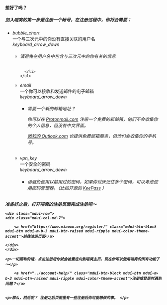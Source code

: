 
<h4> 想好了吗？</h4>

<h5>加入喵窝的第一步是注册一个帐号，在注册过程中，你将会需要：</h5>
   </div>
		    
                

   <div class="mdui-row">
	   <div class="mdui-col-md-7 mdui-col-xs-12">

<ul class="mdui-list" mdui-collapse="{accordion: true}">
  <li class="mdui-collapse-item mdui-collapse-item-open">
    <div class="mdui-collapse-item-header mdui-list-item mdui-ripple">
      <i class="mdui-list-item-icon mdui-icon material-icons">bubble_chart</i>
      <div class="mdui-list-item-content">一个与三次元中的你没有直接关联的用户名</div>
      <i class="mdui-collapse-item-arrow mdui-icon material-icons">keyboard_arrow_down</i>
    </div>
    <ul class="mdui-collapse-item-body mdui-list mdui-list-dense">
      <li class="mdui-list-item">
	      <div class="mdui-typo">
		<h6>
			<p>请避免在用户名中包含与三次元中的你有关的信息</p>
		</h6>
	      </div>
      
      </li>
    </ul>
  </li>
  <li class="mdui-collapse-item">
    <div class="mdui-collapse-item-header mdui-list-item mdui-ripple">
      <i class="mdui-list-item-icon mdui-icon material-icons">email</i>
      <div class="mdui-list-item-content">一个你可以接收和发送邮件的电子邮箱</div>
      <i class="mdui-collapse-item-arrow mdui-icon material-icons">keyboard_arrow_down</i>
    </div>
    <ul class="mdui-collapse-item-body mdui-list mdui-list-dense">
      <li class="mdui-list-item">
	      <div class="mdui-typo">
		<h6>
			<p>需要一个新的邮箱地址？</p>
			<p>你可以在 <a href="https://www.protonmail.com/">Protonmail.com</a> 注册一个免费的新邮箱，他们不会收集你的个人信息，但没有中文界面。</p>
			<p><a href="https://www.outlook.com/">微软的 Outlook.com</a> 也提供免费邮箱服务，但他们会收集你的手机号。</p>
		</h6>
	      </div>
</li>
    </ul>
  </li>

  <li class="mdui-collapse-item mdui-collapse-item">
    <div class="mdui-collapse-item-header mdui-list-item mdui-ripple">
      <i class="mdui-list-item-icon mdui-icon material-icons">vpn_key</i>
      <div class="mdui-list-item-content">一个安全的密码</div>
      <i class="mdui-collapse-item-arrow mdui-icon material-icons">keyboard_arrow_down</i>
    </div>
    <ul class="mdui-collapse-item-body mdui-list mdui-list-dense">
      <li class="mdui-list-item">
	      <div class="mdui-typo">
		<h6>
			<p>请避免使用以前用过的密码，如果你讨厌记住多个密码，可以考虑使用密码管理器。（比如开源的 <a href="https://keepass.info/">KeePass</a> ）</p>
		</h6>
	      </div>
</li>
    </ul>
  </li>
  

</ul>
</div>
</div>

<div class="mdui-typo">

<h5>
	<p>准备好之后，打开喵窝的注册页面完成注册吧～ </p>

	<div class="mdui-row">
	<div class="mdui-col-md-7">

		<a href="https://www.miaowo.org/register/" class="mdui-btn-block mdui-btn mdui-m-b-3 mdui-btn-raised mdui-ripple mdui-color-theme-accent">前往注册页面</a>

	</div>
	</div>

	<p>一切顺利的话，点击注册后你就会被重定向到喵窝主页，现在你可以使用喵窝的所有功能了～</p>

		<a href="../account-help/" class="mdui-btn-block mdui-btn mdui-m-b-3 mdui-btn-raised mdui-ripple mdui-color-theme-accent">注册或登录时遇到问题？</a>


	<p>那么，然后呢？ 注册之后页面里有一些注册后你可能想做的事。 </p>
	

</h5>
